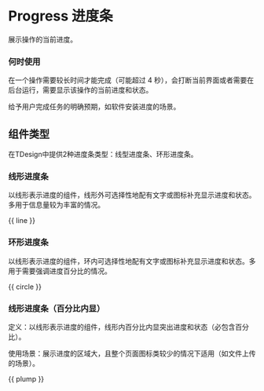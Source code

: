 # Progress 进度条

展示操作的当前进度。

### 何时使用

在一个操作需要较长时间才能完成（可能超过 4 秒），会打断当前界面或者需要在后台运行，需要显示该操作的当前进度和状态。

给予用户完成任务的明确预期，如软件安装进度的场景。

## 组件类型

在TDesign中提供2种进度条类型：线型进度条、环形进度条。

### 线形进度条

以线形表示进度的组件，线形外可选择性地配有文字或图标补充显示进度和状态。多用于信息量较为丰富的情况。

{{ line }}

### 环形进度条

以线形表示进度的组件，环内可选择性地配有文字或图标补充显示进度和状态。多用于需要强调进度百分比的情况。

{{ circle }}

### 线形进度条（百分比内显）

定义：以线形表示进度的组件，线形内百分比内显突出进度和状态（必包含百分比）。

使用场景：展示进度的区域大，且整个页面图标类较少的情况下适用（如文件上传的场景）。

{{ plump }}
